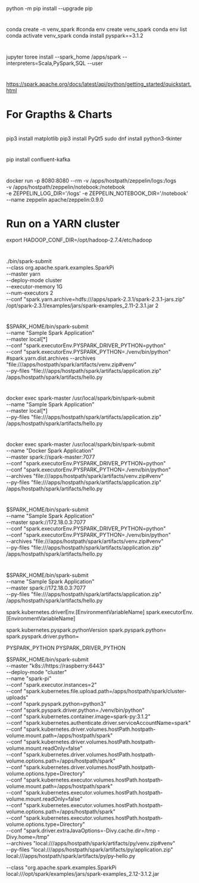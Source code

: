 #
#
#
python -m pip install --upgrade pip

#
#
#
conda create -n venv_spark
#conda env create venv_spark
conda env list
conda activate venv_spark
conda install pyspark==3.1.2

#
# 
#
jupyter toree install --spark_home /apps/spark --interpreters=Scala,PySpark,SQL --user

#
#
#
https://spark.apache.org/docs/latest/api/python/getting_started/quickstart.html

#
# For Grapths & Charts
#
pip3 install matplotlib
pip3 install PyQt5
sudo dnf install python3-tkinter

#
#
#
pip install confluent-kafka

#
# 
#
docker run -p 8080:8080 --rm 
-v /apps/hostpath/zeppelin/logs:/logs \
-v /apps/hostpath/zeppelin/notebook:/notebook \
-e ZEPPELIN_LOG_DIR='/logs' -e ZEPPELIN_NOTEBOOK_DIR='/notebook' \
--name zeppelin apache/zeppelin:0.9.0

#
#
# Run on a YARN cluster
export HADOOP_CONF_DIR=/opt/hadoop-2.7.4/etc/hadoop
#
./bin/spark-submit \
--class org.apache.spark.examples.SparkPi \
--master yarn \
--deploy-mode cluster \
--executor-memory 1G \
--num-executors 2 \
--conf "spark.yarn.archive=hdfs:///apps/spark-2.3.1/spark-2.3.1-jars.zip" \
/opt/spark-2.3.1/examples/jars/spark-examples_2.11-2.3.1.jar 2

#
#
#
$SPARK_HOME/bin/spark-submit \
--name "Sample Spark Application" \
--master local[*] \
--conf "spark.executorEnv.PYSPARK_DRIVER_PYTHON=python" \
--conf "spark.executorEnv.PYSPARK_PYTHON=./venv/bin/python" \
#spark.yarn.dist.archives
--archives "file:///apps/hostpath/spark/artifacts/venv.zip#venv" \
--py-files "file:///apps/hostpath/spark/artifacts/application.zip" /apps/hostpath/spark/artifacts/hello.py

#
#
#
docker exec spark-master /usr/local/spark/bin/spark-submit \
--name "Sample Spark Application" \
--master local[*] \
--py-files "file:///apps/hostpath/spark/artifacts/application.zip" /apps/hostpath/spark/artifacts/hello.py

#
#
#
docker exec spark-master /usr/local/spark/bin/spark-submit \
--name "Docker Spark Application" \
--master spark://spark-master:7077 \
--conf "spark.executorEnv.PYSPARK_DRIVER_PYTHON=python" \
--conf "spark.executorEnv.PYSPARK_PYTHON=./venv/bin/python" \
--archives "file:///apps/hostpath/spark/artifacts/venv.zip#venv" \
--py-files "file:///apps/hostpath/spark/artifacts/application.zip" /apps/hostpath/spark/artifacts/hello.py

#
#
#
$SPARK_HOME/bin/spark-submit \
--name "Sample Spark Application" \
--master spark://172.18.0.3:7077 \
--conf "spark.executorEnv.PYSPARK_DRIVER_PYTHON=python" \
--conf "spark.executorEnv.PYSPARK_PYTHON=./venv/bin/python" \
--archives "file:///apps/hostpath/spark/artifacts/venv.zip#venv" \
--py-files "file:///apps/hostpath/spark/artifacts/application.zip" /apps/hostpath/spark/artifacts/hello.py

#
#
#
$SPARK_HOME/bin/spark-submit \
--name "Sample Spark Application" \
--master spark://172.18.0.3:7077 \
--py-files "file:///apps/hostpath/spark/artifacts/application.zip" /apps/hostpath/spark/artifacts/hello.py


spark.kubernetes.driverEnv.[EnvironmentVariableName]
spark.executorEnv.[EnvironmentVariableName]

spark.kubernetes.pyspark.pythonVersion
spark.pyspark.python=
spark.pyspark.driver.python=

PYSPARK_PYTHON
PYSPARK_DRIVER_PYTHON

$SPARK_HOME/bin/spark-submit \
--master "k8s://https://raspberry:6443" \
--deploy-mode "cluster" \
--name "spark-pi" \
--conf "spark.executor.instances=2" \
--conf "spark.kubernetes.file.upload.path=/apps/hostpath/spark/cluster-uploads" \
--conf "spark.pyspark.python=python3" \
--conf "spark.pyspark.driver.python=./venv/bin/python" \
--conf "spark.kubernetes.container.image=spark-py:3.1.2" \
--conf "spark.kubernetes.authenticate.driver.serviceAccountName=spark" \
--conf "spark.kubernetes.driver.volumes.hostPath.hostpath-volume.mount.path=/apps/hostpath/spark" \
--conf "spark.kubernetes.driver.volumes.hostPath.hostpath-volume.mount.readOnly=false" \
--conf "spark.kubernetes.driver.volumes.hostPath.hostpath-volume.options.path=/apps/hostpath/spark" \
--conf "spark.kubernetes.driver.volumes.hostPath.hostpath-volume.options.type=Directory" \
--conf "spark.kubernetes.executor.volumes.hostPath.hostpath-volume.mount.path=/apps/hostpath/spark" \
--conf "spark.kubernetes.executor.volumes.hostPath.hostpath-volume.mount.readOnly=false" \
--conf "spark.kubernetes.executor.volumes.hostPath.hostpath-volume.options.path=/apps/hostpath/spark" \
--conf "spark.kubernetes.executor.volumes.hostPath.hostpath-volume.options.type=Directory" \
--conf "spark.driver.extraJavaOptions=-Divy.cache.dir=/tmp -Divy.home=/tmp" \
--archives "local:///apps/hostpath/spark/artifacts/py/venv.zip#venv" \
--py-files "local:///apps/hostpath/spark/artifacts/py/application.zip" \
local:///apps/hostpath/spark/artifacts/py/py-hello.py

--class "org.apache.spark.examples.SparkPi \
local:///opt/spark/examples/jars/spark-examples_2.12-3.1.2.jar
